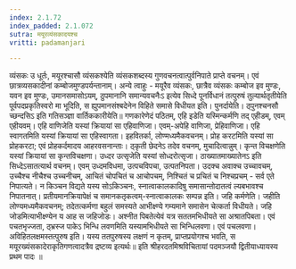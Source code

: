 ```yaml
---
index: 2.1.72
index_padded: 2.1.072
sutra: मयूरव्यंसकादयश्च
vritti: padamanjari

---
```

  व्यंसकः उ धूर्तः, मयूरश्चासौ व्यंसकश्येति व्यंसकशब्दस्य गुणवचनत्वात्पुर्वनिपाते प्राप्ते वचनम्। एवं छात्रव्यसकादीनां कम्बोजमुण्डपर्यन्तानाम्। अन्ये त्वाहुः - मयूरैव व्यंसकः, छात्रैव व्यंसकः कम्बोज इव मुण्डः, यवन इव मुण्डः, उमानसमासोऽयम्, ठुपमानानि समान्यवचनैःऽ इत्येव सिध्दे पूनर्विधानं तत्पुरुषं तुल्यार्थतृतीयेति पूर्वपदप्रकृतिस्वरो मा भूदिति, स ह्युपमानसंश्बदेनेन विहिते समासे विधीयत इति। पुनर्दायेति। ठ्पुनश्चनसौ च्छन्दसिऽ इति गतिसञ्ज्ञा वार्तिककारीयेति॥ गणकारेणेदं पठितम्, एहि इडेति यस्मिन्कर्मणि तद् एहीडम्, एवम् एहीयवम्। एहि वाणिजेति यस्यां क्रियायां सा एहिवाणिजा। एवम्-अपेहि वाणिजा, प्रेहिवाणिजा। एहि स्वागतमिति यस्यां क्रियायां सा एहिस्वागता। इहवितर्का, लोण्मध्यमैकवचनम्। प्रोह करटमिति यस्यां सा प्रोहकरटा; एवं प्रोहकर्दमादय आहरवसनान्ताः। ठ्कृती छेदनेऽ तदेव वचनम्, मुचादित्वान्नुम्। कृन्त विचक्षणेति यस्यां क्रियायां सा कृन्तविचक्षणा। उध्दर उत्सृजेति यस्यां सोध्दरोत्सृजा। ठाख्यातमाख्यातेनऽ इति सिध्देऽसातत्यार्थ वचनम्। एवम् उध्दमविधमा, उत्पचविपचा, उत्पतनिपता। उदक्च अवाक्च उच्चावचम्, उच्चैश्च नीचैश्च उच्चनीचम्, आचितं चोपचितं च आचोपचम्, निश्चितं च प्रचितं च निश्चप्रचम् - सर्व एते निपात्यते। न किञ्चन विद्यते यस्य सोऽकिञ्चनः, स्नात्वाकालकादिषु समासान्तोदातत्वं ल्यबभावश्च निपातनात्। प्रतीयमानक्रियापेक्षं च समानकतृकत्वम्-स्नात्वाकालकः सम्पन्न इति। जहि कर्मणेति। जहीति लोण्यमध्यमैकवचनम्; तदेतत्कर्मणा बहुलं समस्यते आभीक्ष्ण्ये गम्यमाने समासेन चेत्कर्ता विधीयते। जहि जोडमित्याभीक्ष्ण्येन य आह स जहिजोडः। अश्नीत पिबतेत्येवं यत्र सततमभिधीयते सा अश्रातपिबता। एवं पचतभृज्जता, ठ्भ्रस्ज पाकेऽ भिन्धि लवणमिति यस्यामभिधीयते सा भिन्धिलवणा। एवं पचलवणा। अविहितलक्षमस्तत्पुरुष इति। यस्य ततपुरुषस्य लक्षणं न कृतम्, प्राप्तप्रयोगश्च भवति, स मयूरख्यंसकादेराकृतिगणत्वादत्रैव द्रष्टव्य इत्यर्थः॥  इति श्रीहरदतमिश्रविचितायां पदमञ्जयौ द्वितीयाध्यायस्य प्रथम पादः ॥